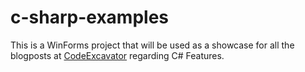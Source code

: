# c-sharp-examples
This is a WinForms project that will be used as a showcase for all the blogposts at [CodeExcavator](https://codeexcavator.com) regarding C# Features.
